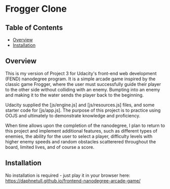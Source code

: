 # Frogger Clone

## Table of Contents

* [Overview](#overview)
* [Installation](#installation)


## Overview

This is my version of Project 3 for Udacity's front-end web development (FEND) nanodegree program.  It is a simple arcade game inspired by the classic game Frogger, where the user must successfully guide their player to the other side without colliding with an enemy.  Bumpting into an enemy and making it to the water sends the player back to the beginning.    

Udacity supplied the [js/engine.js] and [js/resources.js] files, and some starter code for [js/app.js].  The purpose of this project is to practice using OOJS and ultimately to demonstrate knowledge and proficiency.  

When time allows upon the completion of the nanodegree, I plan to return to this project and implement additional features, such as different types of enemies, the ability for the user to select a player, difficulty levels with higher enemy speeds and random obstacles scatterered throughout the board, limited lives, and of course a score.   

## Installation

No installation is required - just play it in your browser here: https://daphnetull.github.io/frontend-nanodegree-arcade-game/
